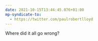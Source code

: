 ```yaml
---
date: 2021-10-15T13:44:45.076+01:00
mp-syndicate-to:
  - https://twitter.com/paulrobertlloyd
---
```

Where did it all go wrong?
